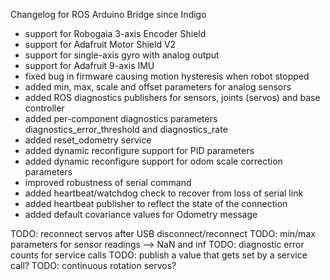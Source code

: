 Changelog for ROS Arduino Bridge since Indigo

* support for Robogaia 3-axis Encoder Shield
* support for Adafruit Motor Shield V2
* support for single-axis gyro with analog output
* support for Adafruit 9-axis IMU
* fixed bug in firmware causing motion hysteresis when robot stopped
* added min, max, scale and offset parameters for analog sensors
* added ROS diagnostics publishers for sensors, joints (servos) and base controller
* added per-component diagnostics parameters diagnostics_error_threshold and diagnostics_rate
* added reset_odometry service
* added dynamic reconfigure support for PID parameters
* added dynamic reconfigure support for odom scale correction parameters
* improved robustness of serial command
* added heartbeat/watchdog check to recover from loss of serial link
* added heartbeat publisher to reflect the state of the connection
* added default covariance values for Odometry message

TODO: reconnect servos after USB disconnect/reconnect
TODO: min/max parameters for sensor readings --> NaN and inf
TODO: diagnostic error counts for service calls
TODO: publish a value that gets set by a service call?
TODO: continuous rotation servos?